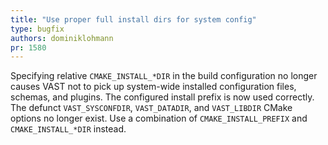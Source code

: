 ```yaml
---
title: "Use proper full install dirs for system config"
type: bugfix
authors: dominiklohmann
pr: 1580
---
```


Specifying relative `CMAKE_INSTALL_*DIR` in the build configuration no longer
causes VAST not to pick up system-wide installed configuration files, schemas,
and plugins. The configured install prefix is now used correctly. The defunct
`VAST_SYSCONFDIR`, `VAST_DATADIR`, and `VAST_LIBDIR` CMake options no longer
exist. Use a combination of `CMAKE_INSTALL_PREFIX` and `CMAKE_INSTALL_*DIR`
instead.
